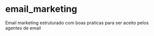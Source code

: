 # email_marketing
Email marketing estruturado com boas praticas para ser aceito pelos agentes de email
